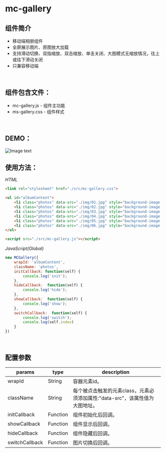 # mc-gallery
## 组件简介
* 移动端相册组件
* 全屏展示图片、原图放大加载
* 支持滑动切换、双指缩放、双击缩放、单击关闭、大图模式无缩放情况，往上或往下滑动关闭
* 只兼容移动端
<br>

## 组件包含文件：
* mc-gallery.js - 组件主功能
* ms-gallery.css - 组件样式
<br>

## DEMO：
![Image text](http://demo.rabifoo.com/gallery/qrcode.png)
<br>

## 使用方法：

*HTML*

``` html
<link rel="stylesheet" href="./src/mc-gallery.css">

<ul id="albumContent">
    <li class="photos" data-src="./img/01.jpg" style="background-image:url('./img/01_min.jpg')"></li>
    <li class="photos" data-src="./img/02.jpg" style="background-image:url('./img/02_min.jpg')"></li>
    <li class="photos" data-src="./img/03.jpg" style="background-image:url('./img/03_min.jpg')"></li>
    <li class="photos" data-src="./img/04.jpg" style="background-image:url('./img/04_min.jpg')"></li>
    <li class="photos" data-src="./img/05.jpg" style="background-image:url('./img/05_min.jpg')"></li>
    <li class="photos" data-src="./img/06.jpg" style="background-image:url('./img/06_min.jpg')"></li>
</ul>

<script src="./src/mc-gallery.js"></script>
```

*JavaScript(Global)*
``` javascript
new MCGallery({
    wrapId: 'albumContent',
    className: 'photos',
    initCallback: function(self) {
        console.log('init');
    },
    hideCallback:  function(self) {
        console.log('hide');
    },
    showCallback:  function(self) {
        console.log('show');
    },
    switchCallback:  function(self) {
        console.log('switch');
        console.log(self.index)
    }
})
```
<br>

## 配置参数

| params | type | description |
| --- | --- | --- |
| wrapId | String | 容器元素id。 |
| className | String | 每个被点击触发的元素class，元素必须添加属性:"data-src"，该属性值为大图地址。 |
| initCallback | Function | 组件初始化后回调。 |
| showCallback | Function | 组件显示后回调。 |
| hideCallback | Function | 组件隐藏后回调。 |
| switchCallback | Function | 图片切换后回调。 |
